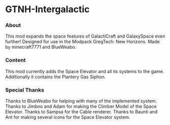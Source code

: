 # GTNH-Intergalactic

### About
This mod expands the space features of GalactiCraft and GalaxySpace even further! Designed for use in the Modpack GregTech: New Horizons. Made by minecraft7771 and BlueWeabo.

### Content
This mod currently adds the Space Elevator and all its systems to the game. Additionally it contains the Plantery Gas Siphon.

### Special Thanks
Thanks to BlueWeabo for helping with many of the implemented system.
Thanks to Jimbno and Adam for making the Climber Model of the Space Elevator.
Thanks to Sampsa for the Cable renderer.
Thanks to Baunti and Ant for making several icons for the Space Elevator system.
